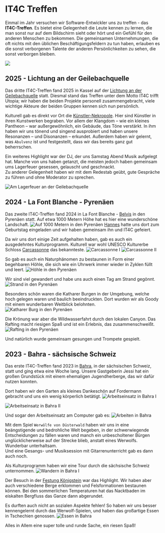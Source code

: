# IT4C Treffen

Einmal im Jahr versuchen wir Software-Entwickler uns zu treffen - das **IT4C-Treffen**. Es bietet eine Gelegenheit die Leute kennen zu lernen, die man sonst nur auf dem Bildschirm sieht oder hört und ein Gefühl für den anderen Menschen zu bekommen. Die gemeinsamen Unternehmungen, die oft nichts mit den üblichen Beschäftigungsfeldern zu tun haben, erlauben es die sonst verborgenen Talente der anderen Persönlichkeiten zu sehen, die sonst verborgen bleiben.

![](/images/meetup/it4c-meetup.jpg)

## 2025 - Lichtung an der Geilebachquelle

<!-- textlint-disable common-misspellings -->
Das dritte IT4C-Treffen fand 2025 in Kassel auf der [Lichtung an der Geilebachquelle](https://www.google.de/maps/place/Lichtung+Geilebachquellgebiet+KuKi+%26+Lichtung+e.V./@51.3358737,9.4004989,17z) statt. Diesmal stand das Treffen unter dem Motto IT4C trifft Utopia; wir haben die beiden Projekte personell zusammengebracht, viele wichtige Akteure der beiden Gruppen kennen sich nun persönlich.
<!-- textlint-enable common-misspellings -->

Kulturell gab es direkt vor Ort die [Künstler-Nekropole](https://www.google.de/maps/place/K%C3%BCnstler-Nekropole/@51.3358737,9.4004989,17z). Hier sind Künstler in ihren Kunstwerken begraben. Vor allem der Klangdom – wie ein kleines Pantheon – war außergewöhnlich, ein Gebäude, das Töne verstärkt. In ihm haben wir uns tönend und singend ausprobiert und haben unsere Resonanzen – und Disonanzen – erkundet. Außerdem haben wir gelernt, was `Abulvenz` ist und festgestellt, dass wir das bereits ganz gut beherrschen.

Ein weiteres Highlight war der DJ, der uns Samstag Abend Musik aufgelegt hat. Manche von uns haben getanzt, die meisten jedoch haben gemeinsam ums Lagerfeuer gesessen, gelauscht und geschnackt.  
Zu anderer Gelegenheit haben wir mit dem Redestab geübt, gute Gespräche zu führen und ohne Moderator zu sprechen.

![Am Lagerfeuer an der Geilebachquelle](/images/meetup/2025-lichtung-geilebach.jpg)

## 2024 - La Font Blanche - Pyrenäen

Das zweite IT4C-Treffen fand 2024 in La Font Blanche - [Belvis](https://www.google.de/maps/place/11340+Belvis,+France/@42.8572874,2.0592444,14z) in den Pyrenäen statt. Auf etwa 1000 Metern Höhe hat es hier eine wunderschöne Landschaft.
![Auf 1000 Metern in den Pyrenäen](/images/meetup/2024-hochoben.jpg) [Hannes](team/hannes-heine.html) hatte uns dort zum Geburtstag eingeladen und wir haben gemeinsam ihn und IT4C gefeiert.

Da wir uns dort einige Zeit aufgehalten haben, gab es auch ein ausgedehntes Kulturprogramm. Kulturell war wohl UNESCO Kulturerbe Schloss [Carcassonne](https://www.google.de/maps/place/11000+Carcassonne,+France/@43.2077892,2.3490895,13z) das bekannteste.
![Carcassonne I](/images/meetup/2024-carcassonne-1.jpg)
![Carcassonne II](/images/meetup/2024-carcassonne-2.jpg)

So gab es auch ein Naturphänomen zu bestaunen in Form einer begehbaren Höhle, die sich wie ein Uhrwerk immer wieder in Zyklen füllt und leert.
![Höhle in den Pyrenäen](/images/meetup/2024-hoehle.jpg)

Wir sind viel gewandert und habe uns auch einen Tag am Strand gegönnt.
![Strand in den Pyrenäen](/images/meetup/2024-strand.jpg)

Besonders schön waren die Katharer Burgen in der Umgebung, welche hoch gelegen waren und baulich beeindruckten. Dort wurden wir als Goody mit einem wunderbaren Weitblick belohnten.
![Katharer Burg in den Pyrenäen](/images/meetup/2024-katharerburg.jpg)

Die Krönung war aber die Wildwasserfahrt durch den lokalen Canyon. Das Rafting macht riesigen Spaß und ist ein Erlebnis, das zusammenschweißt.
![Rafting in den Pyrenäen](/images/meetup/2024-rafting.jpg)

Und natürlich wurde gemeinsam gesungen und Trompete gespielt.

## 2023 - Bahra - sächsische Schweiz

Das erste IT4C-Treffen fand 2023 in [Bahra](https://www.google.de/maps/place/01816+Bad+Gottleuba-Berggie%C3%9Fh%C3%BCbel-Bahra/@50.8666377,14.0020173,16.3z), in der sächsischen Schweiz, statt und ging etwa eine Woche lang. Unsere Gastgeberin Jessi hat ein großen Grundstück mit einem ehemaligen Jugendherberge, das wir dafür nutzen konnten.

Dort haben wir den Garten als kleines Dankeschön auf Fordermann gebracht und uns ein wenig körperlich betätigt.
![Arbeitseinsatz in Bahra I](/images/meetup/2023-arbeitseinsatz-1.jpg)

![Arbeitseinsatz in Bahra II](/images/meetup/2023-arbeitseinsatz-2.jpg)

Und sogar den Arbeitseinsatz am Computer gab es:
![Arbeiten in Bahra](/images/meetup/2023-arbeit.jpg)


Mit dem Spiel `Werwölfe von Düsterwald` haben wir uns in eine beängstigende und bedrohliche Welt begeben, in der schwerwiegende Entscheidungen zu fällen waren und manch ein unbescholtener Bürgen unglücklicherweise auf der Strecke blieb, anstatt eines Werwolfs. Wunderbar unterhaltsam.  
Und eine Gesangs- und Musiksession mit Gitarrenunterricht gab es dann auch noch.


Als Kulturprogramm haben wir eine Tour durch die sächsische Schweiz unternommen.
![Wandern in Bahra I](/images/meetup/2023-wandern-1.jpg)

Der Besuch in der [Festung Königstein](https://www.google.de/maps/place/K%C3%B6nigstein+Fortress/@50.9190556,14.0547187,17z) war das Highlight. Wir haben aber auch verschiedene Berge erklommen und Felsformationen bestaunen können. Bei den sommerlichen Temperaturen hat das Nacktbaden im eiskalten Bergfluss das Ganze dann abgerundet.

Es durften auch nicht an sozialen Aspekte fehlen! <!-- eslint-disable write-good -->So<!-- eslint-enable write-good --> haben wir uns besser kennengelernt durch das Werwolf-Spielen, und haben das großartige Essen in Tschechien genossen.
![Essen in Bahra](/images/meetup/2023-essen.jpg)

Alles in Allem eine super tolle und runde Sache, ein riesen Spaß!